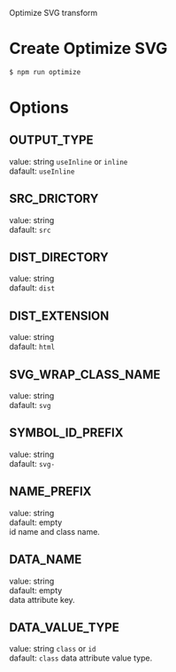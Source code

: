Optimize SVG transform

# Create Optimize SVG
```bash
$ npm run optimize
```

# Options

## OUTPUT_TYPE
value: string `useInline` or `inline`  
dafault: `useInline`

## SRC_DRICTORY
value: string  
dafault: `src`

## DIST_DIRECTORY
value: string  
dafault: `dist`

## DIST_EXTENSION
value: string  
dafault: `html`

## SVG_WRAP_CLASS_NAME
value: string  
dafault: `svg`

## SYMBOL_ID_PREFIX
value: string  
dafault: `svg-`

## NAME_PREFIX
value: string  
dafault: empty  
id name and class name.

## DATA_NAME
value: string  
dafault: empty  
data attribute key.

## DATA_VALUE_TYPE
value: string `class` or `id`  
dafault: `class`
data attribute value type.
